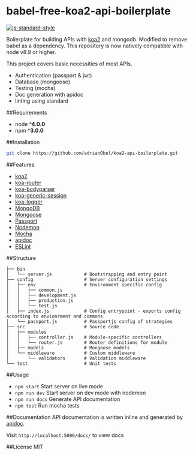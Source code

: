 # babel-free-koa2-api-boilerplate
[![js-standard-style](https://img.shields.io/badge/code%20style-standard-brightgreen.svg)](http://standardjs.com)

Boilerplate for building APIs with [koa2](https://github.com/koajs/koa/tree/v2.x) and mongodb.
Modified to remove babel as a dependency. This repository is now natively compatible
with node v8.9 or higher.

This project covers basic necessities of most APIs.
* Authentication (passport & jwt)
* Database (mongoose)
* Testing (mocha)
* Doc generation with apidoc
* linting using standard

##Requirements
* node __^4.0.0__
* npm __^3.0.0__

##Installation
```bash
git clone https://github.com/adrianObel/koa2-api-boilerplate.git
```

##Features
* [koa2](https://github.com/koajs/koa/tree/v2.x)
* [koa-router](https://github.com/alexmingoia/koa-router)
* [koa-bodyparser](https://github.com/koajs/bodyparser)
* [koa-generic-session](https://github.com/koajs/generic-session)
* [koa-logger](https://github.com/koajs/logger)
* [MongoDB](http://mongodb.org/)
* [Mongoose](http://mongoosejs.com/)
* [Passport](http://passportjs.org/)
* [Nodemon](http://nodemon.io/)
* [Mocha](https://mochajs.org/)
* [apidoc](http://apidocjs.com/)
* [ESLint](http://eslint.org/)

##Structure
```
├── bin
│   └── server.js            # Bootstrapping and entry point
├── config                   # Server configuration settings
│   ├── env                  # Environment specific config
│   │   ├── common.js
│   │   ├── development.js
│   │   ├── production.js
│   │   └── test.js
│   ├── index.js             # Config entrypoint - exports config according to envionrment and commons
│   └── passport.js          # Passportjs config of strategies
├── src                      # Source code
│   ├── modules
│   │   ├── controller.js    # Module-specific controllers
│   │   └── router.js        # Router definitions for module
│   ├── models               # Mongoose models
│   └── middleware           # Custom middleware
│       └── validators       # Validation middleware
└── test                     # Unit tests
```

##Usage
* `npm start` Start server on live mode
* `npm run dev` Start server on dev mode with nodemon
* `npm run docs` Generate API documentation
* `npm test` Run mocha tests

##Documentation
API documentation is written inline and generated by [apidoc](http://apidocjs.com/).

Visit `http://localhost:5000/docs/` to view docs

##License
MIT
